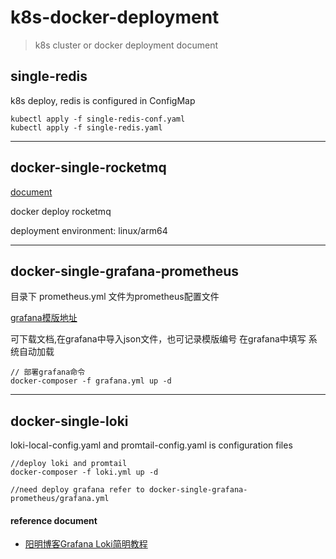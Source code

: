 # k8s-docker-deployment

> k8s cluster or docker deployment document

## single-redis

k8s deploy, redis is configured in ConfigMap

```
kubectl apply -f single-redis-conf.yaml
kubectl apply -f single-redis.yaml
```

****

## docker-single-rocketmq

[document](https://www.jianshu.com/p/6ad529a16677)

docker deploy rocketmq

deployment environment: linux/arm64

****

## docker-single-grafana-prometheus

目录下 prometheus.yml 文件为prometheus配置文件

[grafana模版地址](https://grafana.com/grafana/dashboards/)

可下载文档,在grafana中导入json文件，也可记录模版编号 在grafana中填写 系统自动加载

```
// 部署grafana命令
docker-composer -f grafana.yml up -d

```

****

## docker-single-loki

loki-local-config.yaml and promtail-config.yaml is configuration files

```
//deploy loki and promtail
docker-composer -f loki.yml up -d

//need deploy grafana refer to docker-single-grafana-prometheus/grafana.yml
```

#### reference document

- [阳明博客Grafana Loki简明教程](https://www.qikqiak.com/post/grafana-loki-usage/)